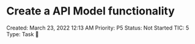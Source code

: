# Create a API Model functionality

Created: March 23, 2022 12:13 AM
Priority: P5
Status: Not Started
TIC: 5
Type: Task 🔨